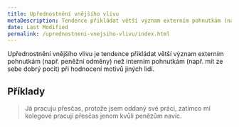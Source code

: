 ```yaml
---
title: Upřednostnění vnějšího vlivu
metaDescription: Tendence přikládat větší význam externím pohnutkám (např. peněžní odměny) než interním pohnutkám (např. mít ze sebe dobrý pocit) při hodnocení motivů jiných lidí.
date: Last Modified 
permalink: /uprednostneni-vnejsiho-vlivu/index.html
---
```

Upřednostnění vnějšího vlivu je tendence přikládat větší význam externím pohnutkám (např. peněžní odměny) než interním pohnutkám (např. mít ze sebe dobrý pocit) při hodnocení motivů jiných lidí.

## Příklady
> Já pracuju přesčas, protože jsem oddaný své práci, zatímco mí kolegové pracují přesčas jenom kvůli penězům navíc.

